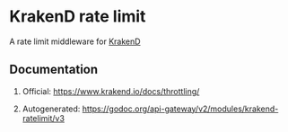 # KrakenD rate limit

A rate limit middleware for [KrakenD](https://api-gateway/v2/modules/krakend-ce)


## Documentation

1. Official: https://www.krakend.io/docs/throttling/

2. Autogenerated: https://godoc.org/api-gateway/v2/modules/krakend-ratelimit/v3
